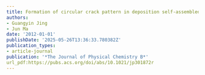 ```yaml
---
title: Formation of circular crack pattern in deposition self-assembled by drying nanoparticle suspension
authors:
- Guangyin Jing
- Jun Ma
date: '2012-01-01'
publishDate: '2025-05-26T13:36:33.780382Z'
publication_types:
- article-journal
publication: '*The Journal of Physical Chemistry B*'
url_pdf:https://pubs.acs.org/doi/abs/10.1021/jp301872r
---
```

